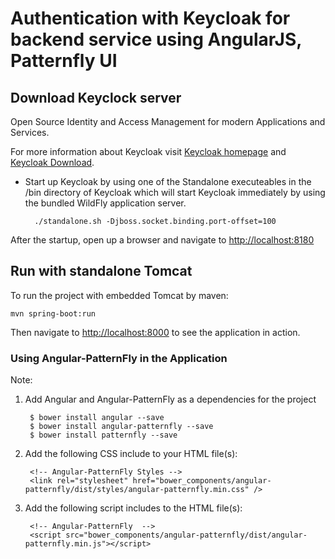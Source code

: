 # Authentication with Keycloak for backend service using AngularJS, Patternfly UI

## Download Keyclock server 

Open Source Identity and Access Management for modern Applications and Services.

For more information about Keycloak visit [Keycloak homepage](http://keycloak.org) and [Keycloak Download](http://www.keycloak.org/downloads.html).

- Start up Keycloak by using one of the Standalone executeables in the /bin directory of Keycloak which will start Keycloak  immediately by using the bundled WildFly application server.

        ./standalone.sh -Djboss.socket.binding.port-offset=100


After the startup, open up a browser and navigate to [http://localhost:8180](http://localhost:8180)


## Run with standalone Tomcat

To run the project with embedded Tomcat by maven:

    mvn spring-boot:run

Then navigate to [http://localhost:8000](http://localhost:8000) to see the application in action.

### Using Angular-PatternFly in the Application

Note:

1. Add Angular and Angular-PatternFly as a dependencies for the project

        $ bower install angular --save
        $ bower install angular-patternfly --save
        $ bower install patternfly --save

2. Add the following CSS include to your HTML file(s):

        <!-- Angular-PatternFly Styles -->
        <link rel="stylesheet" href="bower_components/angular-patternfly/dist/styles/angular-patternfly.min.css" />

3. Add the following script includes to the HTML file(s):

        <!-- Angular-PatternFly  -->
        <script src="bower_components/angular-patternfly/dist/angular-patternfly.min.js"></script>

